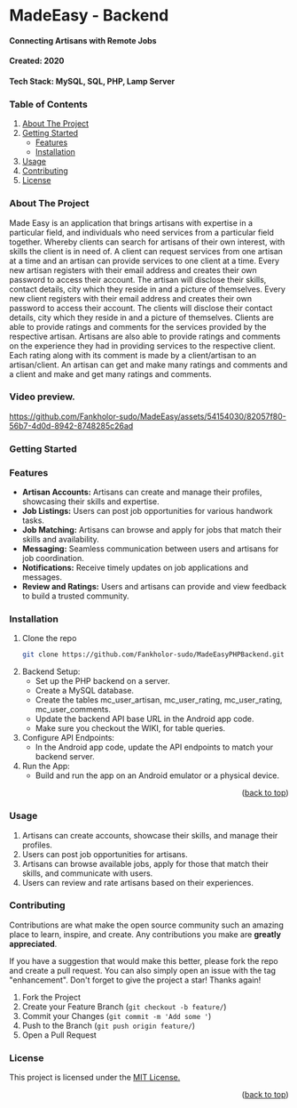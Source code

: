 # MadeEasy - Backend
#### Connecting Artisans with Remote Jobs

#### Created: 2020
#### Tech Stack: MySQL, SQL, PHP, Lamp Server

<!-- TABLE OF CONTENTS -->
### Table of Contents
<ol>
  <li>
    <a href="#about-the-project">About The Project</a>
  </li>
  <li>
    <a href="#getting-started">Getting Started</a>
    <ul>
      <li><a href="#features">Features</a></li>
      <li><a href="#installation">Installation</a></li>
    </ul>
  </li>
  <li><a href="#usage">Usage</a></li>
  <li><a href="#contributing">Contributing</a></li>
  <li><a href="#license">License</a></li>
</ol>


### About The Project
Made Easy is an application that brings artisans with expertise in a particular field, and 
individuals who need services from a particular field together.
Whereby clients can search for artisans of their own interest, with skills the client is in need 
of. A client can request services from one artisan at a time and an artisan can provide 
services to one client at a time. 
Every new artisan registers with their email address and creates their own password to 
access their account. The artisan will disclose their skills, contact details, city which they 
reside in and a picture of themselves. 
Every new client registers with their email address and creates their own password to access
their account. The clients will disclose their contact details, city which they reside in and a 
picture of themselves.
Clients are able to provide ratings and comments for the services provided by the respective 
artisan. Artisans are also able to provide ratings and comments on the experience they had 
in providing services to the respective client. Each rating along with its comment is made by 
a client/artisan to an artisan/client. An artisan can get and make many ratings and 
comments and a client and make and get many ratings and comments. 

### Video preview.

https://github.com/Fankholor-sudo/MadeEasy/assets/54154030/82057f80-56b7-4d0d-8942-8748285c26ad


### Getting Started

### Features
* <b>Artisan Accounts:</b> Artisans can create and manage their profiles, showcasing their skills and expertise.
* <b>Job Listings:</b> Users can post job opportunities for various handwork tasks.
* <b>Job Matching:</b> Artisans can browse and apply for jobs that match their skills and availability.
* <b>Messaging:</b> Seamless communication between users and artisans for job coordination.
* <b>Notifications:</b> Receive timely updates on job applications and messages.
* <b>Review and Ratings:</b> Users and artisans can provide and view feedback to build a trusted community.


### Installation
1. Clone the repo
   ```sh
   git clone https://github.com/Fankholor-sudo/MadeEasyPHPBackend.git
   ```
2. Backend Setup:
   * Set up the PHP backend on a server.
   * Create a MySQL database.
   * Create the tables mc_user_artisan, mc_user_rating, mc_user_rating, 
     mc_user_comments.
   * Update the backend API base URL in the Android app code.
   * Make sure you checkout the WIKI, for table queries.
3. Configure API Endpoints:
   * In the Android app code, update the API endpoints to match your backend server.
4. Run the App:
   * Build and run the app on an Android emulator or a physical device.
     
  
<p align="right">(<a href="#top">back to top</a>)</p>

### Usage

1. Artisans can create accounts, showcase their skills, and manage their profiles.
2. Users can post job opportunities for artisans.
3. Artisans can browse available jobs, apply for those that match their skills, and communicate with users.
4. Users can review and rate artisans based on their experiences.

<!-- CONTRIBUTING -->

### Contributing

Contributions are what make the open source community such an amazing place to learn, inspire, and create. Any contributions you make are **greatly appreciated**.

If you have a suggestion that would make this better, please fork the repo and create a pull request. You can also simply open an issue with the tag "enhancement".
Don't forget to give the project a star! Thanks again!

1. Fork the Project
2. Create your Feature Branch (`git checkout -b feature/`)
3. Commit your Changes (`git commit -m 'Add some '`)
4. Push to the Branch (`git push origin feature/`)
5. Open a Pull Request

<!-- LICENSE -->

### License
<p>This project is licensed under the <a href="https://opensource.org/license/ecl-1-0/">MIT License.</a></p>

<p align="right">(<a href="#top">back to top</a>)</p>
